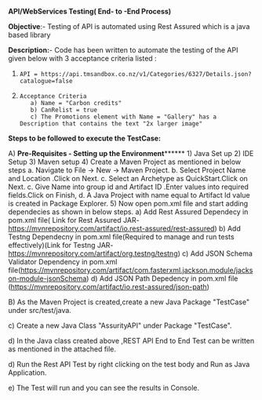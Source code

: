**API/WebServices Testing( End- to -End Process)**

**Objective**:- Testing of API is automated using Rest Assured which is a java based library

**Description:**- Code has been written to automate the testing of the API given below with 3 acceptance criteria listed :

1)     API = https://api.tmsandbox.co.nz/v1/Categories/6327/Details.json?catalogue=false   

2)     Acceptance Criteria  
          a) Name = "Carbon credits" 
          b) CanRelist = true 
          c) The Promotions element with Name = "Gallery" has a Description that contains the text "2x larger image"

**Steps to be followed to execute the TestCase:**

A) **Pre-Requisites - Setting up the Environment********
          1)  Java Set up 
          2)  IDE Setup
          3)  Maven setup
          4)  Create a Maven Project as mentioned in below steps
                a. Navigate to File -> New -> Maven Project.
                b. Select Project Name and Location .Click on Next.
                c. Select an Archetype as QuickStart.Click on Next.
                c. Give Name into group id and Artifact ID .Enter values into required fields.Click on Finish,
                d. A Java Project with name equal to Artifact Id value is created in Package Explorer.
          5) Now open pom.xml file and start adding dependecies as shown in below steps.
             a)  Add Rest Assured Dependecy in pom.xml file( Link for Rest Assured JAR- https://mvnrepository.com/artifact/io.rest-assured/rest-assured)
             b)  Add Testng Dependecny in pom.xml file(Required to manage and run tests effectively)(Link for Testng JAR-                                      https://mvnrepository.com/artifact/org.testng/testng) 
             c)  Add JSON Schema Validator Dependency in pom.xml file(https://mvnrepository.com/artifact/com.fasterxml.jackson.module/jackson-module-jsonSchema)
             d)  Add JSON Path Depedency in pom.xml file (https://mvnrepository.com/artifact/io.rest-assured/json-path)
                                
              
B) As the Maven Project is created,create a new Java Package "TestCase" under src/test/java.

c) Create a new Java Class "AssurityAPI" under Package "TestCase". 

d) In the Java class created above ,REST API End to End Test can be written as mentioned in the attached file.

d) Run the Rest API Test by right clicking on the test body and Run as Java Application.

e) The Test will run and you can see the results in Console.


